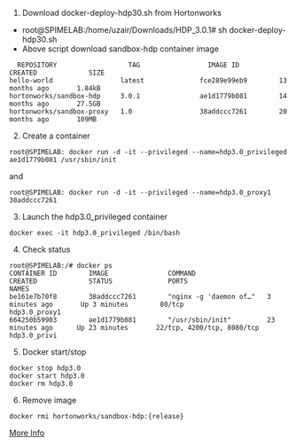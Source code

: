 1. Download docker-deploy-hdp30.sh from Hortonworks
  - root@SPIMELAB:/home/uzair/Downloads/HDP_3.0.1# sh docker-deploy-hdp30.sh
  - Above script download sandbox-hdp container image
```shell
  REPOSITORY                  TAG                 IMAGE ID            CREATED             SIZE
hello-world                 latest              fce289e99eb9        13 months ago       1.84kB
hortonworks/sandbox-hdp     3.0.1               ae1d1779b081        14 months ago       27.5GB
hortonworks/sandbox-proxy   1.0                 38addccc7261        20 months ago       109MB
```
2. Create a container
```shell 
root@SPIMELAB: docker run -d -it --privileged --name=hdp3.0_privileged ae1d1779b081 /usr/sbin/init
```
and 
```shell 
root@SPIMELAB: docker run -d -it --privileged --name=hdp3.0_proxy1 38addccc7261
```
3. Launch the hdp3.0_privileged container
```shell
docker exec -it hdp3.0_privileged /bin/bash
```
4. Check status
```shell
root@SPIMELAB:/# docker ps
CONTAINER ID        IMAGE               COMMAND                  CREATED             STATUS              PORTS                        NAMES
be161e7b70f8        38addccc7261        "nginx -g 'daemon of…"   3 minutes ago       Up 3 minutes        80/tcp                       hdp3.0_proxy1
664250b59903        ae1d1779b081        "/usr/sbin/init"         23 minutes ago      Up 23 minutes       22/tcp, 4200/tcp, 8080/tcp   hdp3.0_privi
```
5. Docker start/stop
```shell
docker stop hdp3.0
docker start hdp3.0
docker rm hdp3.0
```
6. Remove image
```shell
docker rmi hortonworks/sandbox-hdp:{release}
```
[More Info](#https://www.cloudera.com/tutorials/sandbox-deployment-and-install-guide/3.html#memory-for-linux)
